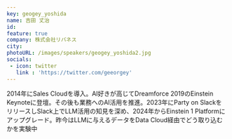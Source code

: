 ```yaml
---
key: geogey_yoshida
name: 吉田 丈治
id: 
feature: true
company: 株式会社リバネス
city: 
photoURL: /images/speakers/geogey_yoshida2.jpg
socials:
 - icon: twitter
   link : 'https://twitter.com/geeorgey'
---
```

2014年にSales Cloudを導入。AI好きが高じてDreamforce 2019のEinstein Keynoteに登壇。その後も業務へのAI活用を推進。2023年にParty on SlackをリリースしSlack上でLLM活用の知見を深め、2024年からEinstein 1 Platformにアップグレード。昨今はLLMに与えるデータをData Cloud経由でどう取り込むかを実験中
